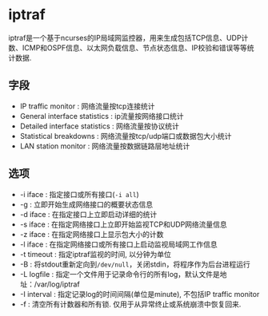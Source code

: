 # iptraf
iptraf是一个基于ncurses的IP局域网监控器，用来生成包括TCP信息、UDP计数、ICMP和OSPF信息、以太网负载信息、节点状态信息、IP校验和错误等等统计数据.

## 字段
- IP traffic monitor : 网络流量按tcp连接统计
- General interface statistics : ip流量按网络接口统计
- Detailed interface statistics : 网络流量按协议统计
- Statistical breakdowns : 网络流量按tcp/udp端口或数据包大小统计
- LAN station monitor : 网络流量按数据链路层地址统计

## 选项
- -i iface : 指定接口或所有接口(`-i all`)
- -g : 立即开始生成网络接口的概要状态信息
- -d iface : 在指定接口上立即启动详细的统计
- -s iface : 在指定网络接口上立即开始监视TCP和UDP网络流量信息
- -z iface : 在指定网络接口上显示包大小的计数
- -l iface : 在指定网络接口或所有接口上启动监视局域网工作信息
- -t timeout : 指定iptraf监视的时间, 以分钟为单位
- -B : 将stdout重新定向到`/dev/null`，关闭stdin，将程序作为后台进程运行
- -L logfile : 指定一个文件用于记录命令行的所有log，默认文件是地址：/var/log/iptraf
- -I interval : 指定记录log的时间间隔(单位是minute), 不包括IP traffic monitor
- -f : 清空所有计数器和所有锁. 仅用于从异常终止或系统崩溃中恢复回来.
